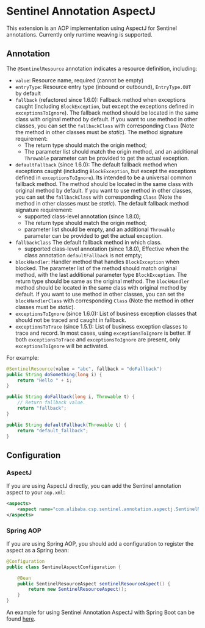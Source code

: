 # Sentinel Annotation AspectJ

This extension is an AOP implementation using AspectJ for Sentinel annotations.
Currently only runtime weaving is supported.

## Annotation

The `@SentinelResource` annotation indicates a resource definition, including:

- `value`: Resource name, required (cannot be empty)
- `entryType`: Resource entry type (inbound or outbound), `EntryType.OUT` by default
- `fallback` (refactored since 1.6.0): Fallback method when exceptions caught (including `BlockException`, but except the exceptions defined in `exceptionsToIgnore`). The fallback method should be located in the same class with original method by default. If you want to use method in other classes, you can set the `fallbackClass` with corresponding `Class` (Note the method in other classes must be *static*). The method signature requirement:
  - The return type should match the origin method;
  - The parameter list should match the origin method, and an additional `Throwable` parameter can be provided to get the actual exception.
- `defaultFallback` (since 1.6.0): The default fallback method when exceptions caught (including `BlockException`, but except the exceptions defined in `exceptionsToIgnore`). Its intended to be a universal common fallback method. The method should be located in the same class with original method by default. If you want to use method in other classes, you can set the `fallbackClass` with corresponding `Class` (Note the method in other classes must be *static*). The default fallback method signature requirement:
  - supported class-level annotation (since 1.8.0);
  - The return type should match the origin method;
  - parameter list should be empty, and an additional `Throwable` parameter can be provided to get the actual exception.
- `fallbackClass` The default fallback method in which class.
  - supported class-level annotation (since 1.8.0), Effective when the class annotation `defaultFallback` is not empty;
- `blockHandler`: Handler method that handles `BlockException` when blocked. The parameter list of the method should match original method, with the last additional parameter type `BlockException`. The return type should be same as the original method. The `blockHandler` method should be located in the same class with original method by default. If you want to use method in other classes, you can set the `blockHandlerClass` with corresponding `Class` (Note the method in other classes must be *static*).
- `exceptionsToIgnore` (since 1.6.0): List of business exception classes that should not be traced and caught in fallback.
- `exceptionsToTrace` (since 1.5.1): List of business exception classes to trace and record. In most cases, using `exceptionsToIgnore` is better. If both `exceptionsToTrace` and `exceptionsToIgnore` are present, only `exceptionsToIgnore` will be activated.

For example:

```java
@SentinelResource(value = "abc", fallback = "doFallback")
public String doSomething(long i) {
    return "Hello " + i;
}

public String doFallback(long i, Throwable t) {
    // Return fallback value.
    return "fallback";
}

public String defaultFallback(Throwable t) {
    return "default_fallback";
}
```

## Configuration

### AspectJ

If you are using AspectJ directly, you can add the Sentinel annotation aspect to
your `aop.xml`:

```xml
<aspects>
    <aspect name="com.alibaba.csp.sentinel.annotation.aspectj.SentinelResourceAspect"/>
</aspects>
```

### Spring AOP

If you are using Spring AOP, you should add a configuration to register the aspect
as a Spring bean:

```java
@Configuration
public class SentinelAspectConfiguration {

    @Bean
    public SentinelResourceAspect sentinelResourceAspect() {
        return new SentinelResourceAspect();
    }
}
```

An example for using Sentinel Annotation AspectJ with Spring Boot can be found [here](https://github.com/alibaba/Sentinel/tree/master/sentinel-demo/sentinel-demo-annotation-spring-aop).
